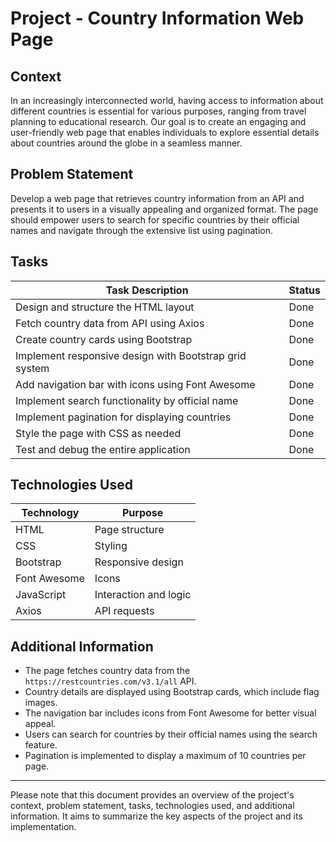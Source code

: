 # Project - Country Information Web Page

## Context
In an increasingly interconnected world, having access to information about different countries is essential for various purposes, ranging from travel planning to educational research. Our goal is to create an engaging and user-friendly web page that enables individuals to explore essential details about countries around the globe in a seamless manner.

## Problem Statement
Develop a web page that retrieves country information from an API and presents it to users in a visually appealing and organized format. The page should empower users to search for specific countries by their official names and navigate through the extensive list using pagination.

## Tasks
| Task Description | Status |
|------------------|--------|
| Design and structure the HTML layout | Done |
| Fetch country data from API using Axios | Done |
| Create country cards using Bootstrap | Done |
| Implement responsive design with Bootstrap grid system | Done |
| Add navigation bar with icons using Font Awesome | Done |
| Implement search functionality by official name | Done |
| Implement pagination for displaying countries | Done |
| Style the page with CSS as needed | Done |
| Test and debug the entire application | Done |

## Technologies Used
| Technology       | Purpose              |
|------------------|----------------------|
| HTML             | Page structure       |
| CSS              | Styling              |
| Bootstrap        | Responsive design    |
| Font Awesome     | Icons                |
| JavaScript       | Interaction and logic|
| Axios            | API requests         |

## Additional Information
- The page fetches country data from the `https://restcountries.com/v3.1/all` API.
- Country details are displayed using Bootstrap cards, which include flag images.
- The navigation bar includes icons from Font Awesome for better visual appeal.
- Users can search for countries by their official names using the search feature.
- Pagination is implemented to display a maximum of 10 countries per page.

---

Please note that this document provides an overview of the project's context, problem statement, tasks, technologies used, and additional information. It aims to summarize the key aspects of the project and its implementation.
